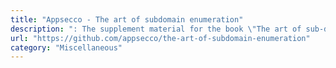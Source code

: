 ```yaml
---
title: "Appsecco - The art of subdomain enumeration"
description: ": The supplement material for the book \"The art of sub-domain enumeration\""
url: "https://github.com/appsecco/the-art-of-subdomain-enumeration"
category: "Miscellaneous"
---
```

